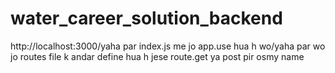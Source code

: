 # water_career_solution_backend

http://localhost:3000/yaha par index.js me jo app.use hua h wo/yaha par wo jo routes file k andar define hua h jese route.get ya post pir osmy name